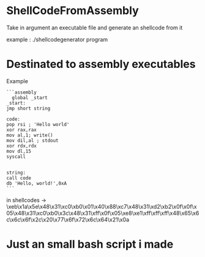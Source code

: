 # ShellCodeFromAssembly
Take in argument an executable file and generate an shellcode from it 

example : 
./shellcodegenerator program

# Destinated to assembly executables
Example 
````
```assembly
  global _start 
_start:
jmp short string 

code:
pop rsi ; 'Hello world'
xor rax,rax
mov al,1; write()
mov dil,al ; stdout
xor rdx,rdx 
mov dl,15
syscall


string:
call code 
db 'Hello, world!',0xA
```
````
in shellcodes ->  \xeb\x1a\x5e\x48\x31\xc0\xb0\x01\x40\x88\xc7\x48\x31\xd2\xb2\x0f\x0f\x05\x48\x31\xc0\xb0\x3c\x48\x31\xff\x0f\x05\xe8\xe1\xff\xff\xff\x48\x65\x6c\x6c\x6f\x2c\x20\x77\x6f\x72\x6c\x64\x21\x0a
# Just an small bash script i made
